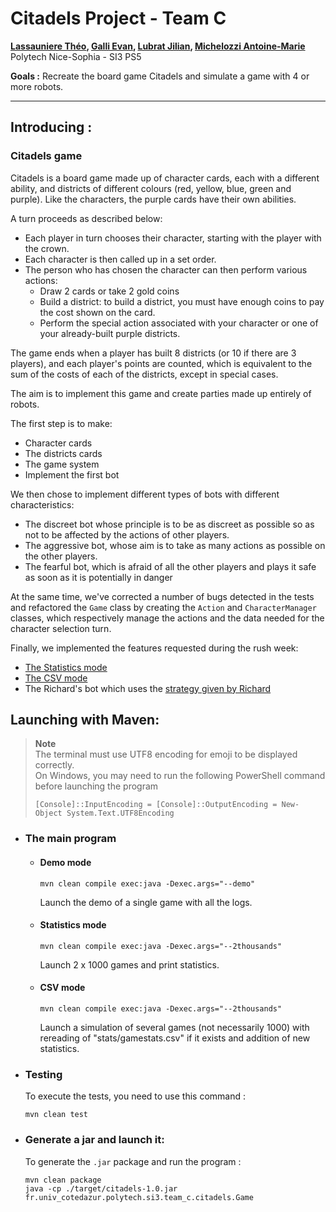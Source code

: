 # Citadels Project - Team C

**[Lassauniere Théo](https://github.com/theoLassauniere), [Galli Evan](https://github.com/06Games),
[Lubrat Jilian](https://github.com/LubratJilian), [Michelozzi Antoine-Marie](https://github.com/mantoniu)**  
Polytech Nice-Sophia - SI3 PS5

**Goals :** Recreate the board game Citadels and simulate a game with 4 or more robots.

------------------------

## Introducing :

### Citadels game

Citadels is a board game made up of character cards, each with a different ability,
and districts of different colours (red, yellow, blue, green and purple).
Like the characters, the purple cards have their own abilities.

A turn proceeds as described below:

* Each player in turn chooses their character, starting with the player with the crown.
* Each character is then called up in a set order.
* The person who has chosen the character can then perform various actions:
  * Draw 2 cards or take 2 gold coins
  * Build a district: to build a district, you must have enough coins to pay the cost shown on the card.
  * Perform the special action associated with your character or one of your already-built purple districts.

The game ends when a player has built 8 districts (or 10 if there are 3 players), and each player's points are counted,
which is equivalent to the sum of the costs of each of the districts, except in special cases.

The aim is to implement this game and create parties made up entirely of robots.

The first step is to make:

- Character cards
- The districts cards
- The game system
- Implement the first bot

We then chose to implement different types of bots with different characteristics:

- The discreet bot whose principle is to be as discreet as possible so as not to be affected by
  the actions of other players.
- The aggressive bot, whose aim is to take as many actions as possible on the other players.
- The fearful bot, which is afraid of all the other players and plays it safe as soon as it is potentially in danger

At the same time, we've corrected a number of bugs detected in the tests and refactored the `Game`
class by creating the `Action` and `CharacterManager` classes, which respectively
manage the actions and the data needed for the character selection turn.

Finally, we implemented the features requested during the rush week:

- [The Statistics mode](#statistics-mode)
- [The CSV mode](#csv-mode)
- The Richard's bot which uses
  the [strategy given by Richard](https://forum.trictrac.net/t/citadelles-charte-citadelles-de-base/509)

## Launching with Maven:

> **Note**  
> The terminal must use UTF8 encoding for emoji to be displayed correctly.  
> On Windows, you may need to run the following PowerShell command before launching the program
> ```pwsh
> [Console]::InputEncoding = [Console]::OutputEncoding = New-Object System.Text.UTF8Encoding
> ```

- ### The main program
  - #### Demo mode
      ```
      mvn clean compile exec:java -Dexec.args="--demo"
      ```
    Launch the demo of a single game with all the logs.

  - #### Statistics mode
      ```
      mvn clean compile exec:java -Dexec.args="--2thousands"
      ```
    Launch 2 x 1000 games and print statistics.

  - #### CSV mode
      ```
      mvn clean compile exec:java -Dexec.args="--2thousands"
      ```
    Launch a simulation of several games (not necessarily 1000) with
    rereading of "stats/gamestats.csv" if it exists and addition of new statistics.

- ### Testing
  To execute the tests, you need to use this command :

  ```
  mvn clean test
  ```

- ### Generate a jar and launch it:
  To generate the `.jar` package and run the program :

  ```
  mvn clean package
  java -cp ./target/citadels-1.0.jar fr.univ_cotedazur.polytech.si3.team_c.citadels.Game
  ```